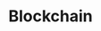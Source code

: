 # Blockchain

<!-- https://mycoralhealth.medium.com/code-your-own-blockchain-mining-algorithm-in-go-82c6a71aba1f -->
<!-- https://mycoralhealth.medium.com/code-your-own-blockchain-in-less-than-200-lines-of-go-e296282bcffc -->
